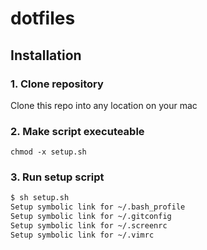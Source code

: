 # dotfiles

## Installation

### 1. Clone repository
Clone this repo into any location on your mac

### 2. Make script executeable
```chmod -x setup.sh```

### 3. Run setup script
```bash
$ sh setup.sh
Setup symbolic link for ~/.bash_profile
Setup symbolic link for ~/.gitconfig
Setup symbolic link for ~/.screenrc
Setup symbolic link for ~/.vimrc
```
